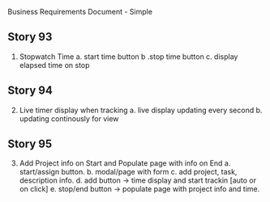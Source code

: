 Business Requirements Document - Simple

## Story 93

1. Stopwatch Time
    a. start time button 
    b .stop time button
    c. display elapsed time on stop

## Story 94

2. Live timer display when tracking
    a. live display updating every second
    b. updating continously for view

## Story 95

3. Add Project info on Start and Populate page with info on End
    a. start/assign button.
    b. modal/page with form
    c. add project, task, description info.
    d. add button -> time display and start trackin [auto or on click]
    e. stop/end button -> populate page with project info and time.
